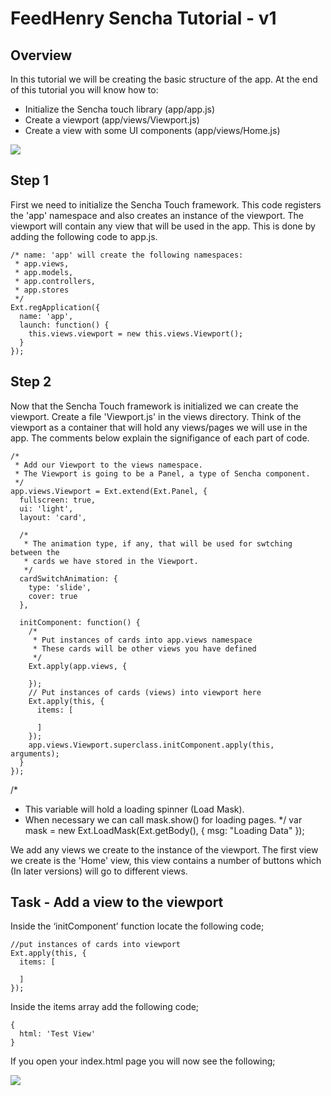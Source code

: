 # FeedHenry Sencha Tutorial - v1

## Overview

In this tutorial we will be creating the basic structure of the app. At the end of this tutorial you will know how to:

* Initialize the Sencha touch library   (app/app.js)
* Create a viewport                     (app/views/Viewport.js)
* Create a view with some UI components (app/views/Home.js)

![](https://github.com/feedhenry/Training-Demo-App/raw/v1/docs/HomeView.png)

## Step 1

First we need to initialize the Sencha Touch framework. This code registers the 'app' namespace and also creates an instance of the viewport. The viewport will contain any view that will be used in the app. This is done by adding the following code to app.js.

	/* name: 'app' will create the following namespaces:
	 * app.views,
	 * app.models,
	 * app.controllers,
	 * app.stores
	 */
	Ext.regApplication({
	  name: 'app',
	  launch: function() {
	    this.views.viewport = new this.views.Viewport();
	  }
	});

## Step 2

Now that the Sencha Touch framework is initialized we can create the viewport. Create a file 'Viewport.js' in the views directory. Think of the viewport as a container that will hold any views/pages we will use in the app. The comments below explain the signifigance of each part of code.

	/*
	 * Add our Viewport to the views namespace. 
	 * The Viewport is going to be a Panel, a type of Sencha component.
	 */
	app.views.Viewport = Ext.extend(Ext.Panel, {
	  fullscreen: true,
	  ui: 'light',
	  layout: 'card',

	  /*
	   * The animation type, if any, that will be used for swtching between the
	   * cards we have stored in the Viewport.
	   */
	  cardSwitchAnimation: {
	    type: 'slide',
	    cover: true
	  },

	  initComponent: function() {
	    /*
	     * Put instances of cards into app.views namespace
	     * These cards will be other views you have defined
	     */
	    Ext.apply(app.views, {

	    });
	    // Put instances of cards (views) into viewport here
	    Ext.apply(this, {
	      items: [

	      ]
	    });
	    app.views.Viewport.superclass.initComponent.apply(this, arguments);
	  }
	});

/*
 * This variable will hold a loading spinner (Load Mask). 
 * When necessary we can call mask.show() for loading pages.
 */
var mask = new Ext.LoadMask(Ext.getBody(), {
  msg: "Loading Data"
});


We add any views we create to the instance of the viewport. The first view we create is the 'Home' view, this view contains a number of buttons which (In later versions) will go to different views.

## Task - Add a view to the viewport

Inside the ‘initComponent’ function locate the following code;

	//put instances of cards into viewport
	Ext.apply(this, {
	  items: [

	  ]
	});

Inside the items array add the following code;

	{
	  html: 'Test View'
	}

If you open your index.html page you will now see the following;

![](https://github.com/feedhenry/Training-Demo-App/raw/v1/docs/TestView.png)
